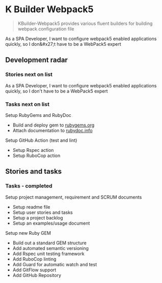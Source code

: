 # K Builder Webpack5

> KBuilder-Webpack5 provides various fluent builders for building webpack configuration file

As a SPA Developer, I want to configure webpack5 enabled applications quickly, so I don&amp;#x27;t have to be a WebPack5 expert

## Development radar

### Stories next on list

As a SPA Developer, I want to configure webpack5 enabled applications quickly, so I don&#x27;t have to be a WebPack5 expert

### Tasks next on list

Setup RubyGems and RubyDoc

- Build and deploy gem to [rubygems.org](https://rubygems.org/gems/k_builder-webpack5)
- Attach documentation to [rubydoc.info](https://rubydoc.info/github/to-do-/k_builder-webpack5/master)

Setup GitHub Action (test and lint)

- Setup Rspec action
- Setup RuboCop action

## Stories and tasks

### Tasks - completed

Setup project management, requirement and SCRUM documents

- Setup readme file
- Setup user stories and tasks
- Setup a project backlog
- Setup an examples/usage document

Setup new Ruby GEM

- Build out a standard GEM structure
- Add automated semantic versioning
- Add Rspec unit testing framework
- Add RuboCop linting
- Add Guard for automatic watch and test
- Add GitFlow support
- Add GitHub Repository
